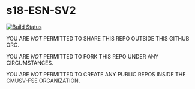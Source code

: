 # s18-ESN-SV2

[![Build Status](https://travis-ci.com/cmusv-fse/s18-ESN-SV2.svg?token=NSNSMNaHGvLGnnvZXUnx&branch=develop)](https://travis-ci.com/cmusv-fse/s18-ESN-SV2)

YOU ARE *NOT* PERMITTED TO SHARE THIS REPO OUTSIDE THIS GITHUB ORG.

YOU ARE *NOT* PERMITTED TO FORK THIS REPO UNDER ANY CIRCUMSTANCES.

YOU ARE *NOT* PERMITTED TO CREATE ANY PUBLIC REPOS INSIDE THE CMUSV-FSE ORGANIZATION. 

